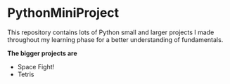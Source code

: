# PythonMiniProject

This repository contains lots of Python small and larger projects I made throughout my learning phase for a better understanding of fundamentals. 

**The bigger projects are**
- Space Fight!
- Tetris
